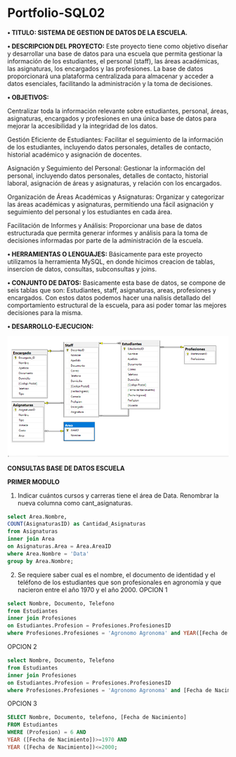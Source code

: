 # Portfolio-SQL02

**•	TITULO: SISTEMA DE GESTION DE DATOS DE LA ESCUELA.**  

**•	DESCRIPCION DEL PROYECTO:** Este proyecto tiene como objetivo diseñar y desarrollar una base de datos para una escuela que permita gestionar la información de los estudiantes, el personal (staff), las áreas académicas, las asignaturas, los encargados y las profesiones. La base de datos proporcionará una plataforma centralizada para almacenar y acceder a datos esenciales, facilitando la administración y la toma de decisiones.

**•	OBJETIVOS:**

Centralizar toda la información relevante sobre estudiantes, personal, áreas, asignaturas, encargados y profesiones en una única base de datos para mejorar la accesibilidad y la integridad de los datos.

Gestión Eficiente de Estudiantes: Facilitar el seguimiento de la información de los estudiantes, incluyendo datos personales, detalles de contacto, historial académico y asignación de docentes.

Asignación y Seguimiento del Personal: Gestionar la información del personal, incluyendo datos personales, detalles de contacto, historial laboral, asignación de áreas y asignaturas, y relación con los encargados.

Organización de Áreas Académicas y Asignaturas: Organizar y categorizar las áreas académicas y asignaturas, permitiendo una fácil asignación y seguimiento del personal y los estudiantes en cada área.

Facilitación de Informes y Análisis: Proporcionar una base de datos estructurada que permita generar informes y análisis para la toma de decisiones informadas por parte de la administración de la escuela.

**•	HERRAMIENTAS O LENGUAJES:** Básicamente para este proyecto utilizamos la herramienta MySQL, en donde hicimos creacion de tablas, insercion de datos, consultas, subconsultas y joins.

**•	CONJUNTO DE DATOS:** Basicamente esta base de datos, se compone de seis tablas que son: Estudiantes, staff, asignaturas, areas, profesiones y encargados. Con estos datos podemos hacer una nalisis detallado del comportamiento estructural de la escuela, para asi poder tomar las mejores decisiones para la misma.


**•	DESARROLLO-EJECUCION:**

![Der](https://github.com/pocolus/Portfolio-SQL02/blob/main/Der.png)


**CONSULTAS BASE DE DATOS ESCUELA**

**PRIMER MODULO**

1. Indicar cuántos cursos y carreras tiene el área de Data. Renombrar la nueva columna como
cant_asignaturas.
```sql
select Area.Nombre, 
COUNT(AsignaturasID) as Cantidad_Asignaturas
from Asignaturas
inner join Area
on Asignaturas.Area = Area.AreaID
where Area.Nombre = 'Data'
group by Area.Nombre;
```
2. Se requiere saber cual es el nombre, el documento de identidad y el teléfono de los estudiantes que son
profesionales en agronomía y que nacieron entre el año 1970 y el año 2000.
OPCION 1
```sql
select Nombre, Documento, Telefono
from Estudiantes
inner join Profesiones
on Estudiantes.Profesion = Profesiones.ProfesionesID
where Profesiones.Profesiones = 'Agronomo Agronoma' and YEAR([Fecha de Nacimiento]) between 1970 and 2000;
```
OPCION 2
```sql
select Nombre, Documento, Telefono
from Estudiantes
inner join Profesiones
on Estudiantes.Profesion = Profesiones.ProfesionesID
where Profesiones.Profesiones = 'Agronomo Agronoma' and [Fecha de Nacimiento] between '1970-01-01' and '2000-12-31';
```
OPCION 3
```sql
SELECT Nombre, Documento, telefono, [Fecha de Nacimiento] 
FROM Estudiantes
WHERE (Profesion) = 6 AND
YEAR ([Fecha de Nacimiento])>=1970 AND 
YEAR ([Fecha de Nacimiento])<=2000;
```





